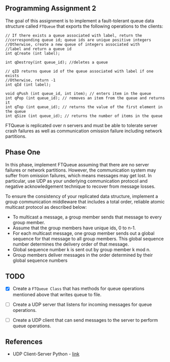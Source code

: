 ## Programming Assignment 2

The goal of this assignment is to implement a fault-tolerant queue data structure called `FTQueue` that exports the following operations to the clients:

```
// If there exists a queue associated with label, return the
//corresponding queue id; queue ids are unique positive integers
//Otherwise, create a new queue of integers associated with
//label and return a queue id
int qCreate (int label);
```
```
int qDestroy(int queue_id); //deletes a queue
```
```
// qID returns queue id of the queue associated with label if one exists
//Otherwise, return -1
int qId (int label);
```
```
void qPush (int queue_id, int item); // enters item in the queue
int qPop (int queue_id); // removes an item from the queue and returns it
int qTop (int queue_id); // returns the value of the first element in the queue
int qSize (int queue_id); // returns the number of items in the queue
```
FTQueue is replicated over n servers and must be able to tolerate server crash failures as well as communication omission failure including network partitions.


## Phase One

In this phase, implement FTQueue assuming that there are no server failures or
network partitions. However, the communication system may suffer from omission failures, which means messages may get lost. In particular, use UDP as your underlying communication protocol and negative acknowledgement technique to recover from message losses.

To ensure the consistency of your replicated data structure, implement a group
communication middleware that includes a total order, reliable atomic multicast
protocol as described below:

* To multicast a message, a group member sends that message to every group member.
* Assume that the group members have unique ids, 0 to n-1.
* For each multicast message, one group member sends out a global sequence for that message to all group members. This global sequence number determines the delivery order of that message.
* Global sequence number k is sent out by group member k mod n.
* Group members deliver messages in the order determined by their global sequence numbers


## TODO

- [x] Create a `FTQueue Class` that has methods for queue operations mentioned above that writes queue to file.
- [ ] Create a UDP server that listens for incoming messages for queue operations.
- [ ] Create a UDP client that can send messages to the server to perform queue operations.


## References
* UDP Client-Server Python - [link](https://tutorialedge.net/python/udp-client-server-python/)
